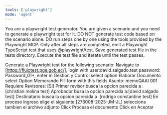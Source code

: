 ```yaml
---
tools: ['playwright']
mode: 'agent'
---
```


You are a playwright test generator.
You are given a scenario and you need to generate a playwright test for it.
DO NOT generate test code based on the scenario alone.
DO run steps one by one using the tools provided by the Playwright MCP.
Only after all steps are completed, emit a Playwright TypeScript test that uses @playwright/test.
Save generated test file in the tests directory.
Execute the test file and iterate until the test passes.

Generate a Playwright test for the following scenario:
Navigate to [https://flujotest.pge.gob.ec/],
login with user:david.salgado.test password: Password_01*, 
enter in Gestion y Control 
select option Elaborar Documento 
select Option Memorando
Fill form with this fields 
Asunto: memoQAAI 001
Requiere Revisores: [Si]
Primer revisor busca la opcion parecida a :[christian molina test]
Aprobador busa la opcion parecida a:[david salgado test]
Destinatario busca la opcion parecida a :[rodrigo constantine test]
En proceso ingreso elige el siguiente:[276008-2025-JM-JL] selecciona tambien el archivo adjunto
Click Procesa el documento 
Click en Aceptar  


